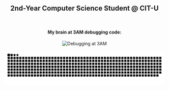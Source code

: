 <h2 align="center"><b>2nd-Year Computer Science Student @ CIT-U</b></h2>

<br>
<h4 align="center"><b>My brain at 3AM debugging code:</b></h4>

<p align="center">
  <img src="https://github.com/user-attachments/assets/546bbc53-2aea-4482-9503-3a9be07b3937" alt="Debugging at 3AM" width="420">
</p>

<picture>
  <source media="(prefers-color-scheme: dark)" srcset="https://raw.githubusercontent.com/aaronjacalan/aaronjacalan/output/github-snake-dark.svg" />
  <source media="(prefers-color-scheme: light)" srcset="https://raw.githubusercontent.com/aaronjacalan/aaronjacalan/output/github-snake.svg" />
  <img alt="GitHub activity graph" src="https://raw.githubusercontent.com/aaronjacalan/aaronjacalan/output/github-snake.svg" />
</picture>
